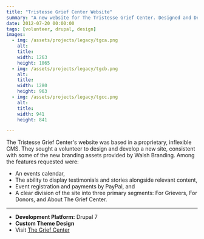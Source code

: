```yaml
---
title: "Tristesse Grief Center Website"
summary: "A new website for The Tristesse Grief Center. Designed and Developed in memory of Joanne Benitez."
date: 2012-07-20 00:00:00
tags: [volunteer, drupal, design]
images:
  - img: /assets/projects/legacy/tgca.png
    alt: 
    title: 
    width: 1263
    height: 1065
  - img: /assets/projects/legacy/tgcb.png
    alt: 
    title: 
    width: 1280
    height: 963
  - img: /assets/projects/legacy/tgcc.png
    alt: 
    title: 
    width: 941
    height: 841

---
```


The Tristesse Grief Center's website was based in a proprietary, inflexible CMS. They sought a volunteer to design and develop a new site, consistent with some of the new branding assets provided by Walsh Branding. Among the features requested were:

*   An events calendar,
*   The ability to display testimonials and stories alongside relevant content,
*   Event registration and payments by PayPal, and
*   A clear division of the site into three primary segments: For Grievers, For Donors, and About The Grief Center.


---

*   **Development Platform:** Drupal 7
*   **Custom Theme Design**
*   Visit [The Grief Center](http://www.thegriefcenter.org)
